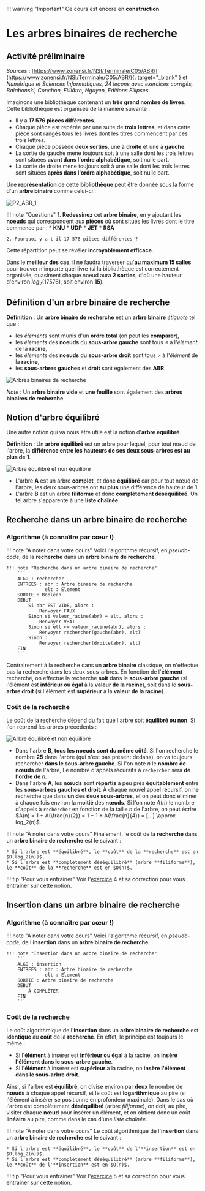 !!! warning "Important"
	Ce cours est encore en **construction**.

# Les arbres binaires de recherche

## Activité préliminaire

*Sources* : [https://www.zonensi.fr/NSI/Terminale/C05/ABR/](https://www.zonensi.fr/NSI/Terminale/C05/ABR/){: target="_blank" } et *Numérique et Sciences Informatiques, 24 leçons avec exercices corrigés, Balabonski, Conchon, Filliâtre, Nguyen, Editions Ellipses*.

Imaginons une bibliothèque contenant un **très grand nombre de livres**. Cette bibliothèque est organisée de la manière suivante :

* Il y a **17 576 pièces différentes**.
* Chaque pièce est repérée par une suite de **trois lettres**, et dans cette pièce sont rangés tous les livres dont les titres commencent par ces trois lettres.
* Chaque pièce possède **deux sorties**, une à **droite** et une à **gauche**.
* La sortie de gauche mène toujours soit à une salle dont les trois lettres sont situées **avant dans l'ordre alphabétique**, soit nulle part.
* La sortie de droite mène toujours soit à une salle dont les trois lettres sont situées **après dans l'ordre alphabétique**, soit nulle part.

Une **représentation** de cette **bibliothèque** peut être donnée sous la forme d'un **arbre binaire** comme celui-ci :

![P2_ABR_1](images/P2_ABR_1.png)

!!! note "Questions"
    1. **Redessinez** cet **arbre binaire**, en y ajoutant les **noeuds** qui correspondent aux **pièces** où sont situés les livres dont le titre commence par :
          * **KNU**
          * **UDP**
          * **JET**
          * **RSA**

    2. Pourquoi y-a-t-il 17 576 pièces différentes ?

Cette répartition peut se révéler **incroyablement efficace**.

Dans le **meilleur des cas**, il ne faudra traverser qu'**au maximum 15 salles** pour trouver n'importe quel livre (si la bibliothèque est correctement organisée, quasiment chaque noeud aura **2 sorties**, d'où une hauteur d'environ $log_{2}{(17576)}$, soit environ **15**).

## Définition d'un arbre binaire de recherche

**Définition** : Un **arbre binaire de recherche** est un **arbre binaire** *étiqueté* tel que :

* les *éléments* sont munis d'un **ordre total** (on peut les **comparer**),
* les *éléments* des **noeuds** du **sous-arbre gauche** sont tous $\leq$ à l'*élément* de la **racine**,
* les *éléments* des **noeuds** du **sous-arbre droit** sont tous $>$ à l'*élément* de la **racine**,
* les **sous-arbres gauches** et **droit** sont également des **ABR**.

![Arbres binaires de recherche](images/arbre_binaires_recherche.png)

*Note* : Un **arbre binaire vide** et **une feuille** sont également des **arbres binaires de recherche**.

## Notion d'arbre équilibré

Une autre notion qui va nous être utile est la notion d'**arbre équilibré**.

**Définition** : Un **arbre équilibré** est un arbre pour lequel, pour tout nœud de l'arbre, la **différence entre les hauteurs de ses deux sous-arbres est au plus de 1**.

![Arbre équilibré et non équilibré](images/arbres_equilibres.png)

* L'arbre **A** est un arbre **complet**, et donc **équilibré** car pour tout nœud de l'arbre, les deux sous-arbres ont **au plus** une différence de hauteur de **1**.
* L'arbre **B** est un arbre **filiforme** et donc **complètement déséquilibré**. Un tel arbre s'apparente à une **liste chaînée**.

## Recherche dans un arbre binaire de recherche

### Algorithme (à connaître par cœur !)

!!! note "À noter dans votre cours"
    Voici l'algorithme récursif, en *pseudo-code*, de la **recherche** dans un **arbre binaire de recherche**.

    !!! note "Recherche dans un arbre binaire de recherche"
        ```
        ALGO : rechercher
        ENTREES : abr : Arbre binaire de recherche
                  elt : Element
        SORTIE : Booléen
        DEBUT
            Si abr EST VIDE, alors :
                Renvoyer FAUX
            Sinon si valeur_racine(abr) = elt, alors :
                Renvoyer VRAI
            Sinon si elt <= valeur_racine(abr), alors :
                Renvoyer rechercher(gauche(abr), elt)
            Sinon :
                Renvoyer rechercher(droite(abr), elt)
        FIN
        ```

Contrairement à la recherche dans un **arbre binaire** classique, on n'effectue pas la recherche dans les deux sous-arbres. En fonction de l'**élément** recherché, on effectue la recherche **soit** dans le **sous-arbre gauche** (si l'élément est **inférieur ou égal** à la **valeur de la racine**), soit dans le **sous-arbre droit** (si l'élément est **supérieur** à la **valeur de la racine**).

### Coût de la recherche

Le coût de la recherche dépend du fait que l'arbre soit **équilibré ou non**.
Si l'on reprend les arbres précédents :

![Arbre équilibré et non équilibré](images/arbres_equilibres.png)

* Dans l'arbre **B**, **tous les noeuds sont du même côté**. Si l'on recherche le nombre **25** dans l'arbre (qui n'est pas présent dedans), on va toujours rechercher **dans le sous-arbre gauche**. Si l'on note $n$ le **nombre de nœuds** de l'arbre, Le nombre d'appels récursifs à `rechercher` sera **de l'ordre de** $n$.
* Dans l'arbre **A**, les **nœuds** sont **répartis** à peu près **équitablement** entre les **sous-arbres gauches et droit**. À chaque nouvel appel récursif, on ne recherche que dans **un des deux sous-arbres**, et on peut donc éliminer à chaque fois environ **la moitié** des **nœuds**. Si l'on note $A(n)$ le nombre d'appels à `rechercher` en fonction de la taille $n$ de l'arbre, on peut écrire $A(n) = 1 + A(\frac{n}{2}) = 1 + 1 + A(\frac{n}{4}) = [...] \approx log_2(n)$.


!!! note "À noter dans votre cours"
    Finalement, le coût de la **recherche** dans un **arbre binaire de recherche** est le suivant :

    * Si l'arbre est **équilibré**, le **coût** de la **recherche** est en $O(log_2(n))$,
    * Si l'arbre est **complètement déséquilibré** (arbre **filiforme**), le **coût** de la **recherche** est en $O(n)$.

!!! tip "Pour vous entraîner"
    Voir l'[exercice](exercices_abr.md) 4 et sa correction pour vous entraîner sur cette notion.

## Insertion dans un arbre binaire de recherche

### Algorithme (à connaître par cœur !)

!!! note "À noter dans votre cours"
    Voici l'algorithme récursif, en *pseudo-code*, de l'**insertion** dans un **arbre binaire de recherche**.

    !!! note "Insertion dans un arbre binaire de recherche"
        ```
        ALGO : insertion
        ENTREES : abr : Arbre binaire de recherche
                  elt : Element
        SORTIE : Arbre binaire de recherche
        DEBUT
            À COMPLÉTER
        FIN
        ```

### Coût de la recherche

Le coût algorithmique de l'**insertion** dans un **arbre binaire de recherche** est **identique** au **coût** de la **recherche**. En effet, le principe est toujours le même :

* Si l'**élément** à insérer est **inférieur ou égal** à la racine, on **insère l'élément dans le sous-arbre gauche**.
* Si l'**élément** à insérer est **supérieur** à la racine, on **insère l'élément dans le sous-arbre droit**.

Ainsi, si l'arbre est **équilibré**, on divise environ par **deux** le nombre de **nœuds** à chaque appel récursif, et le coût est **logarithmique** au pire (si l'élément à insérer se positionne en profondeur maximale). Dans le cas où l'arbre est complètement **déséquilibré** (arbre *filiforme*), on doit, au pire, visiter chaque **nœud** pour insérer un élément, et on obtient donc un coût **linéaire** au pire, comme dans le cas d'une *liste chaînée*.

!!! note "À noter dans votre cours"
    Le coût algorithmique de l'**insertion** dans un **arbre binaire de recherche** est le suivant :

    * Si l'arbre est **équilibré**, le **coût** de l'**insertion** est en $O(log_2(n))$,
    * Si l'arbre est **complètement déséquilibré** (arbre **filiforme**), le **coût** de l'**insertion** est en $O(n)$.

!!! tip "Pour vous entraîner"
    Voir l'[exercice](exercices_abr.md) 5 et sa correction pour vous entraîner sur cette notion.